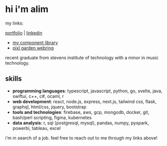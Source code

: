 # hi i'm alim

my links:

[portfolio](https://notalim.com/) |
[linkedin](https://linkedin.com/in/notalim) 

* [my component library](https://notalim.com/lib)
* [pixl garden webring](https://pg-webring.vercel.app)

recent graduate from stevens institute of technology with a minor in music technology.

## skills
* **programming languages**: typescript, javascript, python, go, svelte, java, swiftui, c++, c#, ocaml, r
* **web development**: react, node.js, express, next.js, tailwind css, flask, graphql, html/css, jquery, bootstrap
* **tools and technologies**: firebase, aws, gcp, mongodb, docker, git, bash/perl scripting, figma, kubernetes
* **data analysis**: r, sql (postgresql, mysql), pandas, numpy, pyspark, powerbi, tableau, excel

i'm in search of a job. feel free to reach out to me through my links above!

